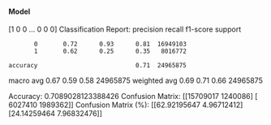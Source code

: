 #### Model
[1 0 0 ... 0 0 0]
Classification Report:
              precision    recall  f1-score   support

           0       0.72      0.93      0.81  16949103
           1       0.62      0.25      0.35   8016772

    accuracy                           0.71  24965875
   macro avg       0.67      0.59      0.58  24965875
weighted avg       0.69      0.71      0.66  24965875

Accuracy: 0.7089028123388426
Confusion Matrix:
[[15709017  1240086]
 [ 6027410  1989362]]
Confusion Matrix (%):
[[62.92195647  4.96712412]
 [24.14259464  7.96832476]]
